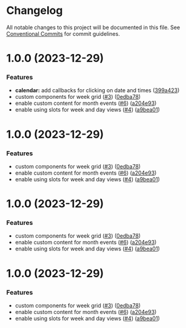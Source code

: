 # Changelog

All notable changes to this project will be documented in this file. See [Conventional Commits](https://conventionalcommits.org) for commit guidelines.

# 1.0.0 (2023-12-29)


### Features

* **calendar:** add callbacks for clicking on date and times ([399a423](https://github.com/schedule-x/vue/commit/399a423de7386676a2d281ef74d586048a14c460))
* custom components for week grid ([#3](https://github.com/schedule-x/vue/issues/3)) ([0edba78](https://github.com/schedule-x/vue/commit/0edba7806765bde43aad9c612a9932b633b80d70))
* enable custom content for month events ([#6](https://github.com/schedule-x/vue/issues/6)) ([a204e93](https://github.com/schedule-x/vue/commit/a204e93b4e23036327ede664fab69561804294e1))
* enable using slots for week and day views ([#4](https://github.com/schedule-x/vue/issues/4)) ([a9bea01](https://github.com/schedule-x/vue/commit/a9bea0197a464212c6b34afb504281bba594df1a))

# 1.0.0 (2023-12-29)


### Features

* custom components for week grid ([#3](https://github.com/schedule-x/vue/issues/3)) ([0edba78](https://github.com/schedule-x/vue/commit/0edba7806765bde43aad9c612a9932b633b80d70))
* enable custom content for month events ([#6](https://github.com/schedule-x/vue/issues/6)) ([a204e93](https://github.com/schedule-x/vue/commit/a204e93b4e23036327ede664fab69561804294e1))
* enable using slots for week and day views ([#4](https://github.com/schedule-x/vue/issues/4)) ([a9bea01](https://github.com/schedule-x/vue/commit/a9bea0197a464212c6b34afb504281bba594df1a))

# 1.0.0 (2023-12-29)


### Features

* custom components for week grid ([#3](https://github.com/schedule-x/vue/issues/3)) ([0edba78](https://github.com/schedule-x/vue/commit/0edba7806765bde43aad9c612a9932b633b80d70))
* enable custom content for month events ([#6](https://github.com/schedule-x/vue/issues/6)) ([a204e93](https://github.com/schedule-x/vue/commit/a204e93b4e23036327ede664fab69561804294e1))
* enable using slots for week and day views ([#4](https://github.com/schedule-x/vue/issues/4)) ([a9bea01](https://github.com/schedule-x/vue/commit/a9bea0197a464212c6b34afb504281bba594df1a))

# 1.0.0 (2023-12-29)


### Features

* custom components for week grid ([#3](https://github.com/schedule-x/vue/issues/3)) ([0edba78](https://github.com/schedule-x/vue/commit/0edba7806765bde43aad9c612a9932b633b80d70))
* enable custom content for month events ([#6](https://github.com/schedule-x/vue/issues/6)) ([a204e93](https://github.com/schedule-x/vue/commit/a204e93b4e23036327ede664fab69561804294e1))
* enable using slots for week and day views ([#4](https://github.com/schedule-x/vue/issues/4)) ([a9bea01](https://github.com/schedule-x/vue/commit/a9bea0197a464212c6b34afb504281bba594df1a))
